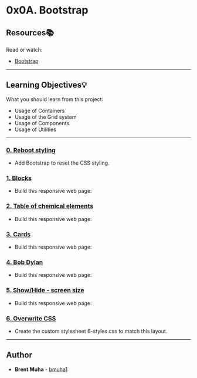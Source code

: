 # 0x0A. Bootstrap

## Resources:books:
Read or watch:
* [Bootstrap](https://intranet.hbtn.io/rltoken/KONUufQGw1qbnF3Qc-OpCg)

---
## Learning Objectives:bulb:
What you should learn from this project:

* Usage of Containers
* Usage of the Grid system
* Usage of Components
* Usage of Utilities

---

### [0. Reboot styling](./0-index.html)
* Add Bootstrap to reset the CSS styling.


### [1. Blocks](./1-index.html)
* Build this responsive web page:


### [2. Table of chemical elements](./2-index.html)
* Build this responsive web page:


### [3. Cards](./3-index.html)
* Build this responsive web page:


### [4. Bob Dylan](./4-index.html)
* Build this responsive web page:


### [5. Show/Hide - screen size](./5-index.html)
* Build this responsive web page:


### [6. Overwrite CSS](./6-styles.css)
* Create the custom stylesheet 6-styles.css to match this layout.

---

## Author
* **Brent Muha** - [bmuha1](github.com/bmuha1)